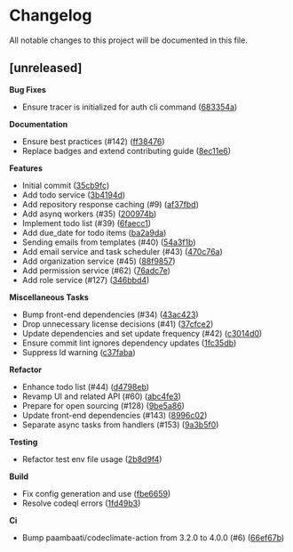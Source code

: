 # Changelog

All notable changes to this project will be documented in this file.

## [unreleased]

**Bug Fixes**

- Ensure tracer is initialized for auth cli command ([683354a](https://github.com/opcotech/elemo/commit/683354a3f2c832b665304c64e840e51b0d1f0dc0))

**Documentation**

- Ensure best practices (#142) ([ff38476](https://github.com/opcotech/elemo/commit/ff38476a65e38ee858292752dcb3fc1365fd2259))
- Replace badges and extend contributing guide ([8ec11e6](https://github.com/opcotech/elemo/commit/8ec11e69699a37585e464107e5ca3d37546d05e3))

**Features**

- Initial commit ([35cb9fc](https://github.com/opcotech/elemo/commit/35cb9fccd081c036c901afc4c5affc91aac20bbc))
- Add todo service ([3b4194d](https://github.com/opcotech/elemo/commit/3b4194d392445c15680e680ec95666b2b5d1e42a))
- Add repository response caching (#9) ([af37fbd](https://github.com/opcotech/elemo/commit/af37fbd4a0f20831105daa727f078e0fd79cbcd5))
- Add asynq workers (#35) ([200974b](https://github.com/opcotech/elemo/commit/200974b7cce7c7174a03aeae3080cd1ee7ce243e))
- Implement todo list (#39) ([6faecc1](https://github.com/opcotech/elemo/commit/6faecc10af9c992dd3a8f48c4d3ff2dfdfd15579))
- Add due_date for todo items ([ba2a9da](https://github.com/opcotech/elemo/commit/ba2a9da498aab0dbd067f203a1b43a99879b48ab))
- Sending emails from templates (#40) ([54a3f1b](https://github.com/opcotech/elemo/commit/54a3f1b13101456a3d105e8814c3acb2b96b6a75))
- Add email service and task scheduler (#43) ([470c76a](https://github.com/opcotech/elemo/commit/470c76ab76217bdf7227c18537844179be5d84a4))
- Add organization service (#45) ([88f9857](https://github.com/opcotech/elemo/commit/88f98571adf5d38155f0df722d8de8bdf5ec4d39))
- Add permission service (#62) ([76adc7e](https://github.com/opcotech/elemo/commit/76adc7e2127fe19036870d5c5c5af9f19e1a8714))
- Add role service (#127) ([346bbd4](https://github.com/opcotech/elemo/commit/346bbd408cfe8b921749487dd26ec9796e554ef3))

**Miscellaneous Tasks**

- Bump front-end dependencies (#34) ([43ac423](https://github.com/opcotech/elemo/commit/43ac4233df123b45ef235d213b7091d804e0b22b))
- Drop unnecessary license decisions (#41) ([37cfce2](https://github.com/opcotech/elemo/commit/37cfce21dddb08f8ba7a0ef89f1b0d3e8e61976a))
- Update dependencies and set update frequency (#42) ([c3014d0](https://github.com/opcotech/elemo/commit/c3014d0d0637098ae6d915d2de0474a2028146d8))
- Ensure commit lint ignores dependency updates ([1fc35db](https://github.com/opcotech/elemo/commit/1fc35db062e9c338812bc15c1c0359a141ceed51))
- Suppress ld warning ([c37faba](https://github.com/opcotech/elemo/commit/c37fababaf5d4cba24c562d0ab1b758a17a66654))

**Refactor**

- Enhance todo list (#44) ([d4798eb](https://github.com/opcotech/elemo/commit/d4798ebd6a03e11070f0f249eac37302732f7cee))
- Revamp UI and related API (#60) ([abc4fe3](https://github.com/opcotech/elemo/commit/abc4fe3197ebde4e7c9504feb3a0875c776239e0))
- Prepare for open sourcing (#128) ([9be5a86](https://github.com/opcotech/elemo/commit/9be5a86de9cfddde1bbfa9c8d983b33370e9e857))
- Update front-end dependencies (#143) ([8996c02](https://github.com/opcotech/elemo/commit/8996c02414a14d22b5b1c15f11ab5fd684ec7b65))
- Separate async tasks from handlers (#153) ([9a3b5f0](https://github.com/opcotech/elemo/commit/9a3b5f0f28a13021b4d9770e6b94608ba0f6db78))

**Testing**

- Refactor test env file usage ([2b8d9f4](https://github.com/opcotech/elemo/commit/2b8d9f4b03be2de21c99d7b2452ec80293e2af59))

**Build**

- Fix config generation and use ([fbe6659](https://github.com/opcotech/elemo/commit/fbe6659f5ae7783cb1b394df2495beeb3c8a7b86))
- Resolve codeql errors ([1fd49b3](https://github.com/opcotech/elemo/commit/1fd49b3285d9008cebee19c88de3b3467465040e))

**Ci**

- Bump paambaati/codeclimate-action from 3.2.0 to 4.0.0 (#6) ([66ef67b](https://github.com/opcotech/elemo/commit/66ef67bacd57fdee8aabd0722a81f7ca1afc1e67))


